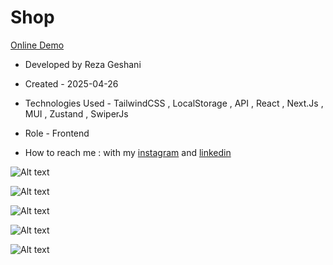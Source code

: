 # Shop

[Online Demo](https://shop-six-psi-59.vercel.app/)

- Developed by Reza Geshani           

- Created - 2025-04-26

- Technologies Used - TailwindCSS , LocalStorage , API , React , Next.Js , MUI , Zustand , SwiperJs

- Role - Frontend

- How to reach me : with my [instagram](https://www.instagram.com/rezageshani_web) and [linkedin](http://www.linkedin.com/in/reza-geshani-web)


![Alt text](https://github.com/user-attachments/assets/7e13ac9b-1a83-4dbe-b224-a1abffc12fdd)

![Alt text](https://github.com/user-attachments/assets/101d5aa6-4fd7-4ea4-867c-c17fb9d4f19a)

![Alt text](https://github.com/user-attachments/assets/4deab6fa-e573-4048-a315-49b25fc97ade)

![Alt text](https://github.com/user-attachments/assets/6dc9411a-07ac-4447-9da7-4e556cb2f576)

![Alt text](https://github.com/user-attachments/assets/667ca03b-c6b0-46fd-8d3f-33173cd1e624)
